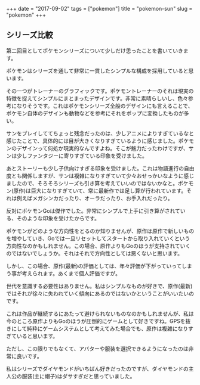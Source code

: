 +++
date = "2017-09-02"
tags = ["pokemon"]
title = "pokemon-sun"
slug = "pokemon"
+++

## シリーズ比較

第二回目としてポケモンシリーズについて少しだけ思ったことを書いていきます。

ポケモンはシリーズを通して非常に一貫したシンプルな構成を採用していると思います。

その一つがトレーナーのグラフィックです。ポケモントレーナーのそれは現実の特徴を捉えてシンプルにまとまったデザインです。非常に素晴らしいし、色々参考になりそうです。これはポケモンシリーズ全般のデザインにも言えることで、ポケモン自体のデザインも動物などを参考にそれをポップに変換したものが多い。

サンをプレイしててちょっと残念だったのは、少しアニメによりすぎているなと感じたことで、具体的には目が大きくなりすぎているように感じました。ポケモンのデザインって何処か現実的なんですよね。そこが魅力だったわけですが、サンは少しファンタジーに寄りすぎている印象を受けました。

あとストーリーも少し子供向けすぎる印象を受けました。これは物語進行の自由度とも関係しますが、サンは複雑になりすぎていて少々おせっかいなように感じましたので、そろそろシリーズも引き算を考えていいのではないかなと。ポケモン(原作)は巨大になりすぎていて、常に最新作では足し算が行われています。それは例えばメガシンカだったり、オーラだったり、お手入れだったり。

反対にポケモンGoは傑作でした。非常にシンプルで上手に引き算がされている、そのような印象を受けたからです。

ポケモンがどのような方向性をとるのか知りませんが、原作は原作で新しいものを増やしていき、Goでは一旦リセットしてスタートから取り入れていくという方向性なのかもしれません。この場合、原作よりもGoのほうが支持されていくのではないでしょうか。それはそれで方向性としては悪くないと思います。

しかし、この場合、原作(最新)の評価としては、年々評価が下がっていってしまう事が考えられます。あくまで個人評価ですが。

世代を意識する必要性はありません。私はシンプルなものが好きで、原作(最新)ではそれが徐々に失われていく傾向にあるのではないかということがいいたいのです。

これは作品が継続するにあたって避けられないものなのかもしれませんが、私は今のところ原作よりもGoのほうが圧倒的にゲームとして好きですね。GPSを抜きにして純粋にゲームシステムとして考えてみた場合でも、原作は複雑になりすぎていると思います。

ただし、この限りでもなくて、アバターや服装を選択できるようになったのは非常に良いです。

私はシリーズでダイヤモンドがいちばん好きだったのですが、ダイヤモンドの主人公の服装(主に帽子)はダサすぎだと思っていました。
	
